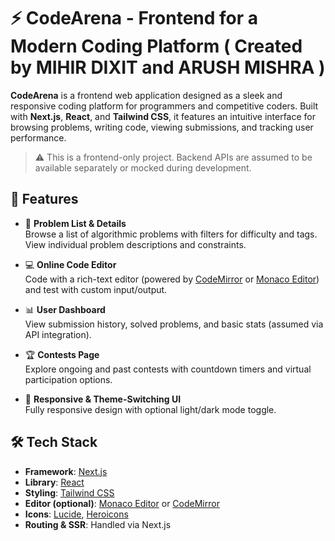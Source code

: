 # ⚡ CodeArena - Frontend for a Modern Coding Platform ( Created by MIHIR DIXIT and ARUSH MISHRA )

**CodeArena** is a frontend web application designed as a sleek and responsive coding platform for programmers and competitive coders. Built with **Next.js**, **React**, and **Tailwind CSS**, it features an intuitive interface for browsing problems, writing code, viewing submissions, and tracking user performance.

> ⚠️ This is a frontend-only project. Backend APIs are assumed to be available separately or mocked during development.

## 🚀 Features

- 🧩 **Problem List & Details**  
  Browse a list of algorithmic problems with filters for difficulty and tags. View individual problem descriptions and constraints.

- 💻 **Online Code Editor**  
  Code with a rich-text editor (powered by [CodeMirror](https://codemirror.net/) or [Monaco Editor](https://microsoft.github.io/monaco-editor/)) and test with custom input/output.

- 📊 **User Dashboard**  
  View submission history, solved problems, and basic stats (assumed via API integration).

- 🏆 **Contests Page**  
  Explore ongoing and past contests with countdown timers and virtual participation options.

- 🌙 **Responsive & Theme-Switching UI**  
  Fully responsive design with optional light/dark mode toggle.

## 🛠️ Tech Stack

- **Framework**: [Next.js](https://nextjs.org/)
- **Library**: [React](https://react.dev/)
- **Styling**: [Tailwind CSS](https://tailwindcss.com/)
- **Editor (optional)**: [Monaco Editor](https://microsoft.github.io/monaco-editor/) or [CodeMirror](https://codemirror.net/)
- **Icons**: [Lucide](https://lucide.dev/), [Heroicons](https://heroicons.com/)
- **Routing & SSR**: Handled via Next.js


